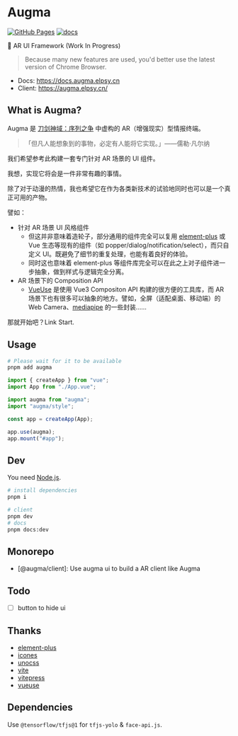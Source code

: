# Augma

[![GitHub Pages](https://github.com/YunYouJun/augma/workflows/client/badge.svg)](https://augma.elpsy.cn/)
[![docs](https://github.com/YunYouJun/augma/workflows/docs/badge.svg)](https://docs.augma.elpsy.cn)

🎨 AR UI Framework (Work In Progress)

> Because many new features are used, you'd better use the latest version of Chrome Browser.

- Docs: <https://docs.augma.elpsy.cn>
- Client: <https://augma.elpsy.cn/>

## What is Augma?

Augma 是 [刀剑神域：序列之争](https://zh.wikipedia.org/zh-sg/%E5%88%80%E5%8A%8D%E7%A5%9E%E5%9F%9F%E5%8A%87%E5%A0%B4%E7%89%88%EF%BC%9A%E5%BA%8F%E5%88%97%E7%88%AD%E6%88%B0) 中虚构的 AR（增强现实）型情报终端。

> 「但凡人能想象到的事物，必定有人能将它实现。」——儒勒·凡尔纳

我们希望参考此构建一套专门针对 AR 场景的 UI 组件。

我想，实现它将会是一件非常有趣的事情。

除了对于动漫的热情，我也希望它在作为各类新技术的试验地同时也可以是一个真正可用的产物。

譬如：

- 针对 AR 场景 UI 风格组件
  - 但这并非意味着造轮子，部分通用的组件完全可以复用 [element-plus](https://github.com/element-plus/element-plus) 或 Vue 生态等现有的组件（如 popper/dialog/notification/select），而只自定义 UI。既避免了细节的重复处理，也能有着良好的体验。
  - 同时这也意味着 element-plus 等组件库完全可以在此之上对子组件进一步抽象，做到样式与逻辑完全分离。
- AR 场景下的 Composition API
  - [VueUse](https://github.com/vueuse/vueuse) 是使用 Vue3 Compositon API 构建的很方便的工具库，而 AR 场景下也有很多可以抽象的地方。譬如，全屏（适配桌面、移动端）的 Web Camera、[mediapipe](https://github.com/google/mediapipe) 的一些封装……

那就开始吧？Link Start.

## Usage

```bash
# Please wait for it to be available
pnpm add augma
```

```ts
import { createApp } from "vue";
import App from "./App.vue";

import augma from "augma";
import "augma/style";

const app = createApp(App);

app.use(augma);
app.mount("#app");
```

## Dev

You need [Node.js](https://nodejs.org/en/).

```bash
# install dependencies
pnpm i
```

```bash
# client
pnpm dev
# docs
pnpm docs:dev
```

## Monorepo

- [@augma/client]: Use augma ui to build a AR client like Augma

## Todo

- [ ] button to hide ui

## Thanks

- [element-plus](https://github.com/element-plus/element-plus)
- [icones](https://icones.js.org/)
- [unocss](https://github.com/antfu/unocss)
- [vite](https://github.com/vitejs/vite)
- [vitepress](https://github.com/vuejs/vitepress)
- [vueuse](https://github.com/vueuse/vueuse)

## Dependencies

Use `@tensorflow/tfjs@1` for `tfjs-yolo` & `face-api.js`.
